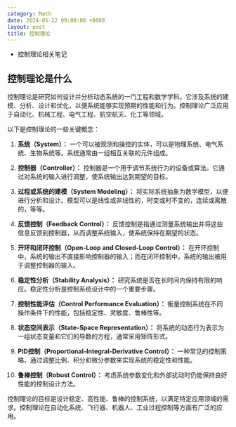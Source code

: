 ```yaml
---
category: Math
date: 2024-05-22 09:00:00 +0800
layout: post
title: 控制理论
---
```


+ 控制理论相关笔记

## 控制理论是什么

控制理论是研究如何设计并分析动态系统的一门工程和数学学科。它涉及系统的建模、分析、设计和优化，以便系统能够实现预期的性能和行为。控制理论广泛应用于自动化、机械工程、电气工程、航空航天、化工等领域。

以下是控制理论的一些关键概念：

1. **系统（System）：** 一个可以被观测和操控的实体，可以是物理系统、电气系统、生物系统等。系统通常由一组相互关联的元件组成。

2. **控制器（Controller）：** 控制器是一个用于调节系统行为的设备或算法。它通过对系统的输入进行调整，使系统输出达到期望的目标。

3. **过程或系统的建模（System Modeling）：** 将实际系统抽象为数学模型，以便进行分析和设计。模型可以是线性或非线性的，时变或时不变的，连续或离散的，等等。

4. **反馈控制（Feedback Control）：** 反馈控制是指通过测量系统输出并将这些信息反馈到控制器，从而调整系统输入，使系统保持在期望的状态。

5. **开环和闭环控制（Open-Loop and Closed-Loop Control）：** 在开环控制中，系统的输出不直接影响控制器的输入；而在闭环控制中，系统的输出被用于调整控制器的输入。

6. **稳定性分析（Stability Analysis）：** 研究系统是否在长时间内保持有限的响应。稳定性分析是控制系统设计中的一个重要步骤。

7. **控制性能评估（Control Performance Evaluation）：** 衡量控制系统在不同操作条件下的性能，包括稳定性、灵敏度、鲁棒性等。

8. **状态空间表示（State-Space Representation）：** 将系统的动态行为表示为一组状态变量和它们的导数的方程，通常采用矩阵形式。

9. **PID控制（Proportional-Integral-Derivative Control）：** 一种常见的控制策略，通过调整比例、积分和微分参数来实现系统的稳定性和性能。

10. **鲁棒控制（Robust Control）：** 考虑系统参数变化和外部扰动时仍能保持良好性能的控制设计方法。

控制理论的目标是设计稳定、高性能、鲁棒的控制系统，以满足特定应用领域的需求。控制理论在自动化系统、飞行器、机器人、工业过程控制等方面有广泛的应用。